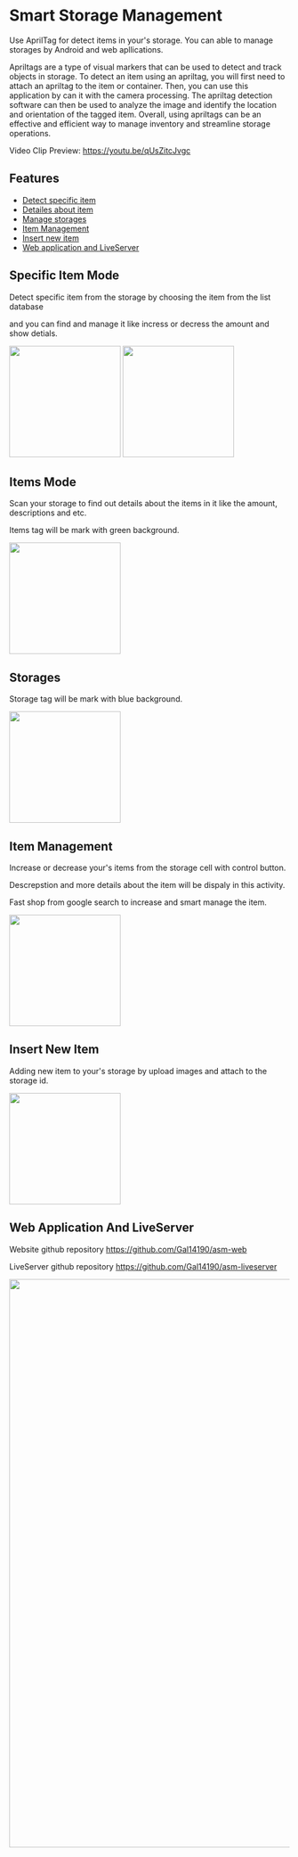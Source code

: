 # Smart Storage Management
Use AprilTag for detect items in your's storage.
You can able to manage storages by Android and web apllications.

Apriltags are a type of visual markers that can be used to detect and track objects in storage. To detect an item using an apriltag, you will first need to attach an apriltag to the item or container. Then, you can use this application by can it with the camera processing. The apriltag detection software can then be used to analyze the image and identify the location and orientation of the tagged item. Overall, using apriltags can be an effective and efficient way to manage inventory and streamline storage operations.

Video Clip Preview: https://youtu.be/qUsZitcJvgc

## Features
* [Detect specific item](#Specific-item-mode)
* [Detailes about item](#Items-mode)
* [Manage storages](#Storages)
* [Item Management](#Item-Management)
* [Insert new item](#Insert-new-item)
* [Web application and LiveServer](#Web-application)

## Specific Item Mode
Detect specific item from the storage by choosing the item from the list database

and you can find and manage it like incress or decress the amount and show detials.

<img src="https://github.com/Gal14190/SmartStorageManagement/assets/32678384/cfb0affd-ba6f-41a7-9ab5-08589e2ba4ba" width="200" />
<img src="https://user-images.githubusercontent.com/32678384/224481173-e117c679-72ba-41bb-88f0-28399a531a7b.png" width="200" />


## Items Mode
Scan your storage to find out details about the items in it like the amount, descriptions and etc.

Items tag will be mark with green background.

<img src="https://github.com/Gal14190/SmartStorageManagement/assets/32678384/4f5a22a9-cb29-4531-b8d3-61bbae5da348" width="200" />


## Storages
Storage tag will be mark with blue background.

<img src="https://github.com/Gal14190/SmartStorageManagement/assets/32678384/b6b7b68d-0530-4f4c-a1ca-9e4486287fce" width="200" />

## Item Management
Increase or decrease your's items from the storage cell with control button.

Descrepstion and more details about the item will be dispaly in this activity.

Fast shop from google search to increase and smart manage the item.

<img src="https://github.com/Gal14190/SmartStorageManagement/assets/32678384/79286686-bebb-4b6c-a38b-1bbe9aacb2d8" width="200" />

## Insert New Item
Adding new item to your's storage by upload images and attach to the storage id.

<img src="https://github.com/Gal14190/SmartStorageManagement/assets/32678384/fd436188-308f-4386-818b-f6f493f87476" width="200" />

## Web Application And LiveServer
Website github repository
https://github.com/Gal14190/asm-web

LiveServer github repository
https://github.com/Gal14190/asm-liveserver

<img src="https://github.com/Gal14190/SmartStorageManagement/assets/32678384/7ff2682a-1f9c-43fd-bbca-febe0213d0d7" width="1020" />
